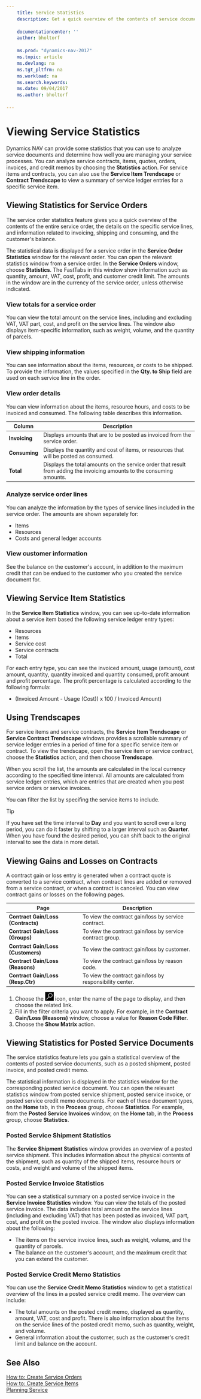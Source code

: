 ```yaml
---
    title: Service Statistics 
    description: Get a quick overview of the contents of service documents such as orders, quotes, invoices, or credit memos, the details on the specific service lines, and the service items.
    
    documentationcenter: ''
    author: bholtorf

    ms.prod: "dynamics-nav-2017"
    ms.topic: article
    ms.devlang: na
    ms.tgt_pltfrm: na
    ms.workload: na
    ms.search.keywords:
    ms.date: 09/04/2017
    ms.author: bholtorf

---
```


# Viewing Service Statistics
Dynamics NAV can provide some statistics that you can use to analyze service documents and determine how well you are managing your service processes. You can analyze service contracts, items, quotes, orders, invoices, and credit memos by choosing the **Statistics** action. For service items and contracts, you can also use the **Service Item Trendscape** or **Contract Trendscape** to view a summary of service ledger entries for a specific service item.   

## Viewing Statistics for Service Orders
The service order statistics feature gives you a quick overview of the contents of the entire service order, the details on the specific service lines, and information related to invoicing, shipping and consuming, and the customer's balance.  
  
The statistical data is displayed for a service order in the **Service Order Statistics** window for the relevant order. You can open the relevant statistics window from a service order. In the **Service Orders** window, choose **Statistics**. The FastTabs in this window show information such as quantity, amount, VAT, cost, profit, and customer credit limit. The amounts in the window are in the currency of the service order, unless otherwise indicated.  
  
### View totals for a service order  
You can view the total amount on the service lines, including and excluding VAT, VAT part, cost, and profit on the service lines. The window also displays item-specific information, such as weight, volume, and the quantity of parcels.  
  
### View shipping information  
You can see information about the items, resources, or costs to be shipped. To provide the information, the values specified in the **Qty. to Ship** field are used on each service line in the order.  
  
### View order details  
You can view information about the items, resource hours, and costs to be invoiced and consumed. The following table describes this information.  
  
|Column | Description|  
|------------|---------------------------------------|  
|**Invoicing**|Displays amounts that are to be posted as invoiced from the service order.|  
|**Consuming**|Displays the quantity and cost of items, or resources that will be posted as consumed.|  
|**Total**|Displays the total amounts on the service order that result from adding the invoicing amounts to the consuming amounts.|  
  
### Analyze service order lines  
You can analyze the information by the types of service lines included in the service order. The amounts are shown separately for:  
  
* Items  
* Resources  
* Costs and general ledger accounts  
  
### View customer information  
See the balance on the customer's account, in addition to the maximum credit that can be endued to the customer who you created the service document for. 

## Viewing Service Item Statistics
In the **Service Item Statistics** window, you can see up-to-date information about a service item based the following service ledger entry types:  
  
* Resources  
* Items  
* Service cost  
* Service contracts  
* Total  
  
For each entry type, you can see the invoiced amount, usage (amount), cost amount, quantity, quantity invoiced and quantity consumed, profit amount and profit percentage. The profit percentage is calculated according to the following formula:  
  
* (Invoiced Amount - Usage (Cost)) x 100 / Invoiced Amount)  

## Using Trendscapes
For service items and service contracts, the **Service Item Trendscape** or **Service Contract Trendscape** windows provides a scrollable summary of service ledger entries in a period of time for a specific service item or contract. To view the trendscape, open the service item or service contract, choose the **Statistics** action, and then choose **Trendscape**.

When you scroll the list, the amounts are calculated in the local currency according to the specified time interval. All amounts are calculated from service ledger entries, which are entries that are created when you post service orders or service invoices.

You can filter the list by specifing the service items to include.  
  
> [!Tip]  
>  If you have set the time interval to **Day** and you want to scroll over a long period, you can do it faster by shifting to a larger interval such as **Quarter**. When you have found the desired period, you can shift back to the original interval to see the data in more detail.   

## Viewing Gains and Losses on Contracts  
A contract gain or loss entry is generated when a contract quote is converted to a service contract, when contract lines are added or removed from a service contract, or when a contract is canceled. You can view contract gains or losses on the following pages.  
  
|Page | Description|  
|----------------|---------------------------------------|  
|**Contract Gain/Loss (Contracts)**|To view the contract gain/loss by service contract.|  
|**Contract Gain/Loss (Groups)**|To view the contract gain/loss by service contract group.|  
|**Contract Gain/Loss (Customers)**|To view the contract gain/loss by customer.|  
|**Contract Gain/Loss (Reasons)**|To view the contract gain/loss by reason code.|  
|**Contract Gain/Loss (Resp.Ctr)**|To view the contract gain/loss by responsibility center.|  

1. Choose the ![Search for Page or Report](media/ui-search/search_small.png "Search for Page or Report icon") icon, enter the name of the page to display, and then choose the related link.  
2. Fill in the filter criteria you want to apply. For example, in the **Contract Gain/Loss (Reasons)** window, choose a value for **Reason Code Filter**.  
3. Choose the **Show Matrix** action.

## Viewing Statistics for Posted Service Documents
The service statistics feature lets you gain a statistical overview of the contents of posted service documents, such as a posted shipment, posted invoice, and posted credit memo.  
  
The statistical information is displayed in the statistics window for the corresponding posted service document. You can open the relevant statistics window from posted service shipment, posted service invoice, or posted service credit memo documents. For each of these document types, on the **Home** tab, in the **Process** group, choose **Statistics**. For example, from the **Posted Service Invoices** window, on the **Home** tab, in the **Process** group, choose **Statistics**.  
  
### Posted Service Shipment Statistics  
The **Service Shipment Statistics** window provides an overview of a posted service shipment. This includes information about the physical contents of the shipment, such as quantity of the shipped items, resource hours or costs, and weight and volume of the shipped items.  
  
### Posted Service Invoice Statistics  
You can see a statistical summary on a posted service invoice in the **Service Invoice Statistics** window. You can view the totals of the posted service invoice. The data includes total amount on the service lines (including and excluding VAT) that has been posted as invoiced, VAT part, cost, and profit on the posted invoice. The window also displays information about the following:  
  
* The items on the service invoice lines, such as weight, volume, and the quantity of parcels.  
* The balance on the customer's account, and the maximum credit that you can extend the customer.  
  
### Posted Service Credit Memo Statistics  
You can use the **Service Credit Memo Statistics** window to get a statistical overview of the lines in a posted service credit memo. The overview can include: 
  
* The total amounts on the posted credit memo, displayed as quantity, amount, VAT, cost and profit. There is also information about the items on the service lines of the posted credit memo, such as quantity, weight, and volume.  
* General information about the customer, such as the customer's credit limit and balance on the account.  
  
## See Also  
[How to: Create Service Orders](service-how-to-create-service-orders.md)   
[How to: Create Service Items](service-how-to-create-service-items.md)   
[Planning Service](service-plan-service.md)  
